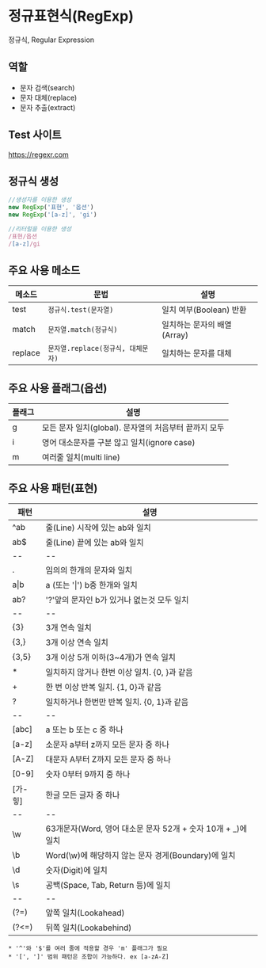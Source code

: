 # 정규표현식(RegExp)

정규식, Regular Expression


## 역할

- 문자 검색(search)
- 문자 대체(replace)
- 문자 추출(extract)


## Test 사이트

https://regexr.com

## 정규식 생성

```js
//생성자를 이용한 생성
new RegExp('표현', '옵션')
new RegExp('[a-z]', 'gi')

//리터럴을 이용한 생성
/표현/옵션
/[a-z]/gi
```


## 주요 사용 메소드

메소드 | 문법 | 설명
--|--|--
test | `정규식.test(문자열)` | 일치 여부(Boolean) 반환
match | `문자열.match(정규식)` | 일치하는 문자의 배열(Array)
replace | `문자열.replace(정규식, 대체문자)` | 일치하는 문자를 대체


## 주요 사용 플래그(옵션)

플래그 | 설명
--|--
g | 모든 문자 일치(global). 문자열의 처음부터 끝까지 모두
i | 영어 대소문자를 구분 않고 일치(ignore case)
m | 여러줄 일치(multi line)


## 주요 사용 패턴(표현)


패턴 | 설명
--|--
^ab | 줄(Line) 시작에 있는 ab와 일치
ab$ | 줄(Line) 끝에 있는 ab와 일치
--|--
. | 임의의 한개의 문자와 일치
a&verbar;b | a (또는 '\|') b중 한개와 일치
ab? | '?'앞의 문자인 b가 있거나 없는것 모두 일치 
--|--
{3} | 3개 연속 일치
{3,} | 3개 이상 연속 일치
{3,5} | 3개 이상 5개 이하(3~4개)가 연속 일치
\* | 일치하지 않거나  한번 이상 일치.  {0, }과 같음
\+ | 한 번 이상 반복 일치. {1, 0}과 같음
\? | 일치하거나 한번만 반복 일치. {0, 1}과 같음
--|--
[abc] | a 또는 b 또는 c 중 하나
[a-z] | 소문자 a부터 z까지 모든 문자 중 하나
[A-Z] | 대문자 A부터 Z까지 모든 문자 중 하나
[0-9] | 숫자 0부터 9까지 중 하나
[가-힣]| 한글 모든 글자 중 하나
--|--
\w | 63개문자(Word, 영어 대소문 문자 52개 + 숫자 10개 + _)에 일치
\b | Word(\w)에 해당하지 않는 문자 경게(Boundary)에 일치
\d | 숫자(Digit)에 일치
\s | 공백(Space, Tab, Return 등)에 일치
--|--
(?=) | 앞쪽 일치(Lookahead)
(?<=) | 뒤쪽 일치(Lookabehind)


`* '^'와 '$'를 여러 줄에 적용할 경우 'm' 플래그가 필요`  
`* '[', ']' 범위 패턴은 조합이 가능하다. ex [a-zA-Z]`